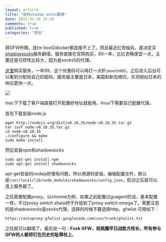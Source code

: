 ```yaml
---
layout: article
title: "使用shadow socks翻墙"
date: 2015-01-26 15:39
comments: true
published: true
categories: "其他"
---
```

  
   拜GFW所赐，连tm boot2docker都连接不上了。而且最近红杏抽风，遂决定买[shadowsocks][1]服务翻墙。服务直接在官网购买，90一年，比红杏略便宜一点，主要还是可控性比较大，因为是socks5的代理。

  [这里][1]购买服务，一年99，这个优惠码可以再打一点折`imouto985`。之后进入后台可以看到分配给自己的密码，服务器主要是日本，美国和新加坡的，实测貌似日本的响应更快一点。

  ![](/images/2015/shadow_mac.png)

  mac下下载了客户端直接打开配置好地址就能用，linux下需要自己配置代理。

  首先下载安装node.js

  	wget http://nodejs.org/dist/v0.10.35/node-v0.10.35.tar.gz
  	tar zxvf node-v0.10.35.tar.gz 
  	cd node-v0.10.35
  	./configure && make 
  	sudo make install

  然后安装npm和shadowsocks

  	sudo apt-get install npm
  	sudo apt-get install shadowsocks

  apt-get安装的nodejs好像有问题，所以用源码安装。编辑配置文件，默认是`/usr/local/lib/node_modules/shadowsocks/config.json`，启动之后就可以连上服务器了。

  之后需要配置proxy。以chrome为例，如果之前配置过goagent的话，基本配置一样。不过proxy switch sharp终于升级到了proxy switch omega了。需要注意的是shadowsocks是socks代理，选择的时候不要选择http。gfwlist 可用如下：

  	https://autoproxy-gfwlist.googlecode.com/svn/trunk/gfwlist.txt

  之后就可以翻墙了。最后说一句：**Fxxk GFW，祝病魔早日战胜方校长，所有参与GFW的人都将钉在历史的耻辱柱上**。


[1]: https://portal.shadowsocks.com/aff.php?aff=483   "shadow socks"
[2]: https://shadowsocks.com/   "Shadowsocks.com"